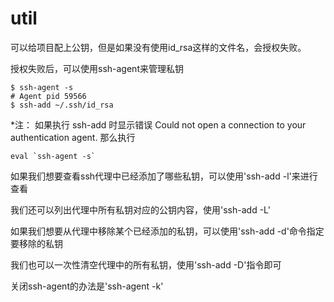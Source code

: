 # util

可以给项目配上公钥，但是如果没有使用id_rsa这样的文件名，会授权失败。

授权失败后，可以使用ssh-agent来管理私钥

````shell
$ ssh-agent -s
# Agent pid 59566
$ ssh-add ~/.ssh/id_rsa
````

*注： 如果执行 ssh-add 时显示错误 Could not open a connection to your authentication agent. 那么执行

````shell
eval `ssh-agent -s`
````

如果我们想要查看ssh代理中已经添加了哪些私钥，可以使用'ssh-add -l'来进行查看

我们还可以列出代理中所有私钥对应的公钥内容，使用'ssh-add -L'

如果我们想要从代理中移除某个已经添加的私钥，可以使用'ssh-add -d'命令指定要移除的私钥

我们也可以一次性清空代理中的所有私钥，使用'ssh-add -D'指令即可

关闭ssh-agent的办法是'ssh-agent -k'
